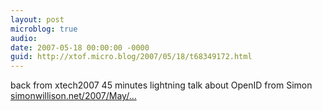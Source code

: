 ```yaml
---
layout: post
microblog: true
audio: 
date: 2007-05-18 00:00:00 -0000
guid: http://xtof.micro.blog/2007/05/18/t68349172.html
---
```

back from xtech2007 45 minutes lightning talk about OpenID from Simon [simonwillison.net/2007/May/...](http://simonwillison.net/2007/May/18/openid/)
